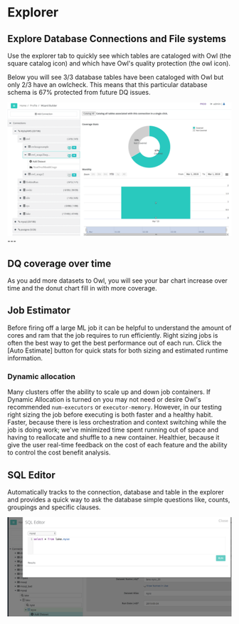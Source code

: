 # Explorer

## Explore Database Connections and File systems

Use the explorer tab to quickly see which tables are cataloged with Owl \(the square catalog icon\) and which have Owl's quality protection \(the owl icon\).

Below you will see 3/3 database tables have been cataloged with Owl but only 2/3 have an owlcheck. This means that this particular database schema is 67% protected from future DQ issues.

![](../.gitbook/assets/owl-explorer.png)---

## DQ coverage over time

As you add more datasets to Owl, you will see your bar chart increase over time and the donut chart fill in with more coverage.

## Job Estimator

Before firing off a large ML job it can be helpful to understand the amount of cores and ram that the job requires to run efficiently. Right sizing jobs is often the best way to get the best performance out of each run. Click the \[Auto Estimate\] button for quick stats for both sizing and estimated runtime information.

### Dynamic allocation

Many clusters offer the ability to scale up and down job containers. If Dynamic Allocation is turned on you may not need or desire Owl's recommended `num-executors` or `executor-memory`. However, in our testing right sizing the job before executing is both faster and a healthy habit. Faster, because there is less orchestration and context switching while the job is doing work; we've minimized time spent running out of space and having to reallocate and shuffle to a new container. Healthier, because it give the user real-time feedback on the cost of each feature and the ability to control the cost benefit analysis.

## SQL Editor

Automatically tracks to the connection, database and table in the explorer and provides a quick way to ask the database simple questions like, counts, groupings and specific clauses.

![](../.gitbook/assets/owl-sql-editor.png)

